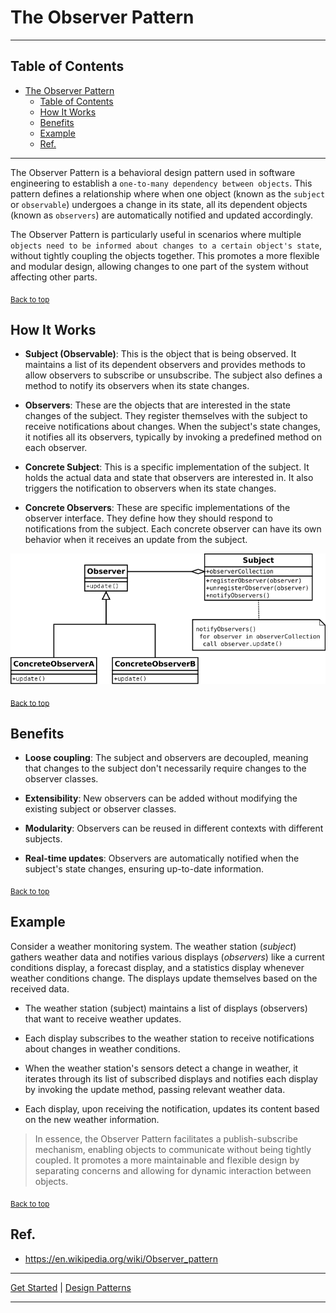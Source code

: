 # The Observer Pattern

--- 

## Table of Contents
<!-- TOC -->
* [The Observer Pattern](#the-observer-pattern)
  * [Table of Contents](#table-of-contents)
  * [How It Works](#how-it-works)
  * [Benefits](#benefits)
  * [Example](#example)
  * [Ref.](#ref)
<!-- TOC -->

---

The Observer Pattern is a behavioral design pattern used in software engineering to establish a `one-to-many dependency between objects`. This pattern defines a relationship where when one object (known as the `subject` or `observable`) undergoes a change in its state, all its dependent objects (known as `observers`) are automatically notified and updated accordingly.

The Observer Pattern is particularly useful in scenarios where multiple `objects need to be informed about changes to a certain object's state`, without tightly coupling the objects together. This promotes a more flexible and modular design, allowing changes to one part of the system without affecting other parts.

<sub>[Back to top](#table-of-contents)</sub>

## How It Works

- **Subject (Observable)**: This is the object that is being observed. It maintains a list of its dependent observers and provides methods to allow observers to subscribe or unsubscribe. The subject also defines a method to notify its observers when its state changes.


- **Observers**: These are the objects that are interested in the state changes of the subject. They register themselves with the subject to receive notifications about changes. When the subject's state changes, it notifies all its observers, typically by invoking a predefined method on each observer.


- **Concrete Subject**: This is a specific implementation of the subject. It holds the actual data and state that observers are interested in. It also triggers the notification to observers when its state changes.

- **Concrete Observers**: These are specific implementations of the observer interface. They define how they should respond to notifications from the subject. Each concrete observer can have its own behavior when it receives an update from the subject.

![img.png](../pages/design-patterns/behavioral/observer.png)

<sub>[Back to top](#table-of-contents)</sub>


## Benefits

- **Loose coupling**: The subject and observers are decoupled, meaning that changes to the subject don't necessarily require changes to the observer classes.


- **Extensibility**: New observers can be added without modifying the existing subject or observer classes.


- **Modularity**: Observers can be reused in different contexts with different subjects.


- **Real-time updates**: Observers are automatically notified when the subject's state changes, ensuring up-to-date information.

<sub>[Back to top](#table-of-contents)</sub>


## Example

Consider a weather monitoring system. The weather station (*subject*) gathers weather data and notifies various displays (*observers*) like a current conditions display, a forecast display, and a statistics display whenever weather conditions change. The displays update themselves based on the received data.

- The weather station (subject) maintains a list of displays (observers) that want to receive weather updates.

- Each display subscribes to the weather station to receive notifications about changes in weather conditions.

- When the weather station's sensors detect a change in weather, it iterates through its list of subscribed displays and notifies each display by invoking the update method, passing relevant weather data.

- Each display, upon receiving the notification, updates its content based on the new weather information.

>In essence, the Observer Pattern facilitates a publish-subscribe mechanism, enabling objects to communicate without being tightly coupled. It promotes a more maintainable and flexible design by separating concerns and allowing for dynamic interaction between objects.



<sub>[Back to top](#table-of-contents)</sub>

## Ref.

- https://en.wikipedia.org/wiki/Observer_pattern

___

[Get Started](../../../../get-started.md) |
[Design Patterns](../get-started.md#design-patterns)

___


